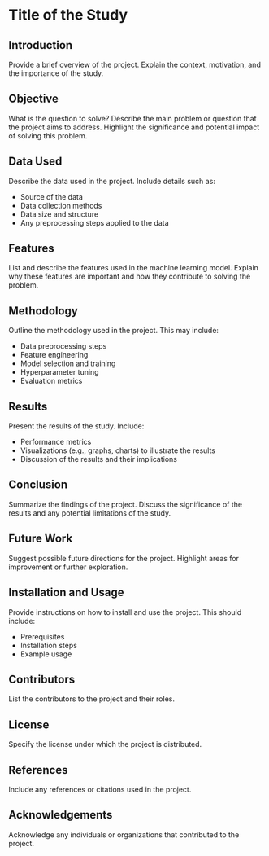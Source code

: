 # Title of the Study

## Introduction
Provide a brief overview of the project. Explain the context, motivation, and the importance of the study.

## Objective
What is the question to solve? Describe the main problem or question that the project aims to address. Highlight the significance and potential impact of solving this problem.

## Data Used
Describe the data used in the project. Include details such as:
- Source of the data
- Data collection methods
- Data size and structure
- Any preprocessing steps applied to the data

## Features
List and describe the features used in the machine learning model. Explain why these features are important and how they contribute to solving the problem. 

## Methodology
Outline the methodology used in the project. This may include:
- Data preprocessing steps
- Feature engineering
- Model selection and training
- Hyperparameter tuning
- Evaluation metrics

## Results
Present the results of the study. Include:
- Performance metrics
- Visualizations (e.g., graphs, charts) to illustrate the results
- Discussion of the results and their implications

## Conclusion
Summarize the findings of the project. Discuss the significance of the results and any potential limitations of the study.

## Future Work
Suggest possible future directions for the project. Highlight areas for improvement or further exploration.

## Installation and Usage
Provide instructions on how to install and use the project. This should include:
- Prerequisites
- Installation steps
- Example usage

## Contributors
List the contributors to the project and their roles.

## License
Specify the license under which the project is distributed.

## References
Include any references or citations used in the project.

## Acknowledgements
Acknowledge any individuals or organizations that contributed to the project.
